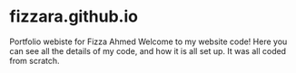 # fizzara.github.io
Portfolio webiste for Fizza Ahmed
Welcome to my website code! Here you can see all the details of my code, and how it is all set up.
It was all coded from scratch.
